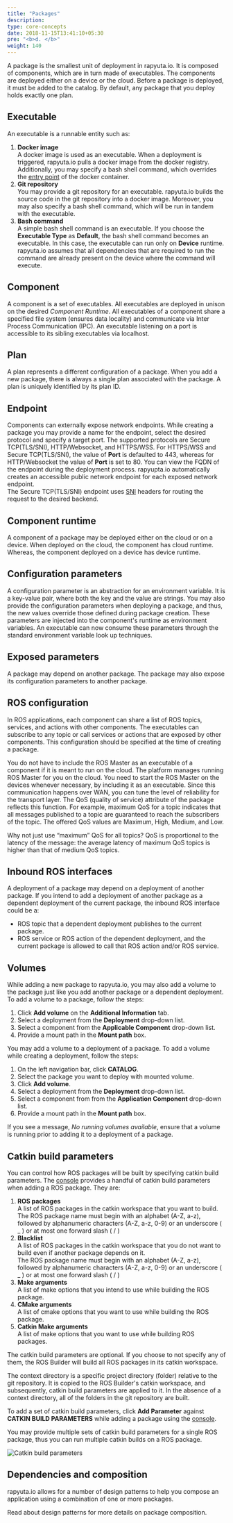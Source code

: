```yaml
---
title: "Packages"
description:
type: core-concepts
date: 2018-11-15T13:41:10+05:30
pre: "<b>d. </b>"
weight: 140
---
```

A package is the smallest unit of deployment in rapyuta.io. It is composed of
components, which are in turn made of executables. The components are deployed
either on a device or the cloud. Before a package is deployed, it must be added
to the catalog. By default, any package that you deploy holds exactly one plan.

## Executable
An executable is a runnable entity such as:

1. **Docker image**    
A docker image is used as an executable. When a deployment is triggered, rapyuta.io
pulls a docker image from the docker registry. Additionally, you may specify a
bash shell command, which overrides the
[entry point](https://docs.docker.com/engine/reference/run/#cmd-default-command-or-options)
of the docker container.
2. **Git repository**    
You may provide a git repository for an executable. rapyuta.io builds the source
code in the git repository into a docker image. Moreover, you may also specify a
bash shell command, which will be run in tandem with the executable.
3. **Bash command**    
A simple bash shell command is an executable. If you choose the **Executable Type**
as **Default**, the bash shell command becomes an executable. In this case, the
executable can run only on **Device** runtime. rapyuta.io assumes that all dependencies
that are required to run the command are already present on the device where
the command will execute.

## Component
A component is a set of executables. All executables are deployed in unison on
the desired _Component Runtime_. All executables of a component share a specified
file system (ensures data locality) and communicate via Inter Process Communication (IPC).
An executable listening on a port is accessible to its sibling executables via localhost.

## Plan
A plan represents a different configuration of a package. When you add a new
package, there is always a single plan associated with the package. A plan is
uniquely identified by its plan ID.

## Endpoint
Components can externally expose network endpoints. While creating a package
you may provide a name for the endpoint, select the desired protocol and specify
a target port. The supported protocols are Secure TCP(TLS/SNI), HTTP/Websocket,
and HTTPS/WSS. For HTTPS/WSS and Secure TCP(TLS/SNI), the value of **Port** is
defaulted to 443, whereas for HTTP/Websocket the value of **Port** is set to 80.
You can view the FQDN of the endpoint during the deployment process.
rapyupta.io automatically creates an accessible public network endpoint for each
exposed network endpoint.    
The Secure TCP(TLS/SNI) endpoint uses [SNI](https://en.wikipedia.org/wiki/Server_Name_Indication)
headers for routing the request to the desired backend.

## Component runtime
A component of a package may be deployed either on the cloud or on a device.
When deployed on the cloud, the component has cloud runtime. Whereas, the component
deployed on a device has device runtime.

## Configuration parameters
A configuration parameter is an abstraction for an environment variable. It is a
key-value pair, where both the key and the value are strings. You may also provide
the configuration parameters when deploying a package, and thus, the new values
override those defined during package creation. These parameters are injected into
the component's runtime as environment variables. An executable can now consume
these parameters through the standard environment variable look up techniques.

## Exposed parameters
A package may depend on another package. The package may also expose its
configuration parameters to another package.

## ROS configuration
In ROS applications, each component can share a list of ROS topics, services,
and actions with other components. The executables can subscribe to any topic
or call services or actions that are exposed by other components. This
configuration should be specified at the time of creating a package.

You do not have to include the ROS Master as an executable of a component if it
is meant to run on the cloud. The platform manages running ROS Master for you on
the cloud. You need to start the ROS Master on the devices whenever necessary,
by including it as an executable. Since this communication happens over WAN, you
can tune the level of reliability for the transport layer.
The QoS (quality of service) attribute of the package reflects this function.
For example, maximum QoS for a topic indicates that all messages published to a
topic are guaranteed to reach the subscribers of the topic. The offered QoS
values are Maximum, High, Medium, and Low.

Why not just use “maximum” QoS for all topics?
QoS is proportional to the latency of the message: the average latency of maximum
QoS topics is higher than that of medium QoS topics.

## Inbound ROS interfaces
A deployment of a package may depend on a deployment of another package. If you
intend to add a deployment of another package as a dependent deployment of the
current package, the inbound ROS interface could be a:

* ROS topic that a dependent deployment publishes to the current package.
* ROS service or ROS action of the dependent deployment, and the current package
  is allowed to call that ROS action and/or ROS service.

## Volumes
While adding a new package to rapyuta.io, you may also add a volume to the package
just like you add another package or a dependent deployment.
To add a volume to a package, follow the steps:

1. Click **Add volume** on the **Additional Information** tab.
2. Select a deployment from the **Deployment** drop-down list.
3. Select a component from the **Applicable Component** drop-down list.
4. Provide a mount path in the **Mount path** box.

You may add a volume to a deployment of a package. To add a volume while
creating a deployment, follow the steps:

1. On the left navigation bar, click **CATALOG**.
2. Select the package you want to deploy with mounted volume.
3. Click **Add volume**.
4. Select a deployment from the **Deployment** drop-down list.
5. Select a component from from the **Application Component** drop-down list.
6. Provide a mount path in the **Mount path** box.

If you see a message, _No running volumes available_, ensure that a volume is
running prior to adding it to a deployment of a package.

## Catkin build parameters
You can control how ROS packages will be built by specifying catkin build parameters.
The [console](https://closed-beta.rapyuta.io) provides a handful of catkin
build parameters when adding a ROS package.
They are:

1. **ROS packages**    
A list of ROS packages in the catkin workspace that you want to build.    
The ROS package name must begin with an alphabet (A-Z, a-z), followed by alphanumeric
characters (A-Z, a-z, 0-9) or an underscore ( _ ) or at most one forward slash ( / )
2. 	**Blacklist**     
A list of ROS packages in the catkin workspace that you do not want to build even
if another package depends on it.    
The ROS package name must begin with an alphabet (A-Z, a-z), followed by alphanumeric
characters (A-Z, a-z, 0-9) or an underscore ( _ ) or at most one forward slash ( / )
3. **Make arguments**    
A list of make options that you intend to use while building the ROS package.
4. **CMake arguments**    
A list of cmake options that you want to use while building the ROS package.
5. **Catkin Make arguments**    
A list of make options that you want to use while building ROS packages.

The catkin build parameters are optional. If you choose to not specify any of them,
the ROS Builder will build all ROS packages in its catkin workspace.

The context directory is a specific project directory (folder) relative to the
git repository. It is copied to the ROS Builder's catkin workspace, and
subsequently, catkin build parameters are applied to it. In the absence of a
context directory, all of the folders in the git repository are built.

To add a set of catkin build parameters, click **Add Parameter** against
**CATKIN BUILD PARAMETERS** while adding a package using the [console](https://closed-beta.rapyuta.io).

You may provide multiple sets of catkin build parameters for a single ROS package,
thus you can run multiple catkin builds on a ROS package.

![Catkin build parameters](/images/core-concepts/packages/multiple-sets-catkin-build-params.png?classes=border)

## Dependencies and composition
rapyuta.io allows for a number of design patterns to help you compose an
application using a combination of one or more packages.

Read about design patterns for more details on package composition.
